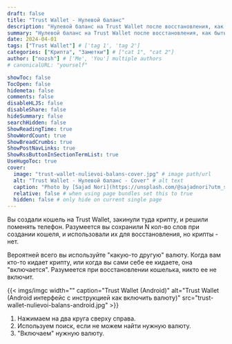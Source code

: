 ```yaml
---
draft: false
title: "Trust Wallet - Нулевой баланс"
description: "Нулевой баланс на Trust Wallet после восстановления, как быть?"
summary: "Нулевой баланс на Trust Wallet после восстановления, как быть?"
date: 2024-04-01
tags: ["Trust Wallet"] # ['tag 1', 'tag 2']
categories: ["Крипта", "Заметки"] # ["cat 1", "cat 2"]
author: ["nozsh"] # ['Me', 'You'] multiple authors
# canonicalURL: "yourself"

showToc: false
TocOpen: false
hidemeta: false
comments: false
disableHLJS: false
disableShare: false
hideSummary: false
searchHidden: false
ShowReadingTime: true
ShowWordCount: true
ShowBreadCrumbs: true
ShowPostNavLinks: true
ShowRssButtonInSectionTermList: true
UseHugoToc: true
cover:
  image: "trust-wallet-nulievoi-balans-cover.jpg" # image path/url
  alt: "Trust Wallet - Нулевой баланс - Cover" # alt text
  caption: "Photo by [Sajad Nori](https://unsplash.com/@sajadnori?utm_source=ghost&utm_medium=referral&utm_campaign=api-credit?nt) / [Unsplash](https://unsplash.com/?utm_source=ghost&utm_medium=referral&utm_campaign=api-credit?nt)" # display caption under cover
  relative: false # when using page bundles set this to true
  hidden: false # only hide on current single page
---
```


Вы создали кошель на Trust Wallet, закинули туда крипту, и решили поменять телефон. Разумеется вы сохранили N кол-во слов при создании кошеля, и использовали их для восстановления, но крипты - нет.

Вероятней всего вы используйте "какую-то другую" валюту. Когда вам кто-то кидает крипту, или когда вы сами себе ее кидаете, она "включается". Разумеется при восстановлении кошелька, никто ее не включит.

{{< imgs/imgc width="" caption="Trust Wallet (Android)" alt="Trust Wallet (Android интерфейс с инструкцией как включить валюту)" src="trust-wallet-nulievoi-balans-android.jpg" >}}

1. Нажимаем на два круга сверху справа.
2. Используем поиск, если не можем найти нужную валюту.
3. "Включаем" нужную валюту.
